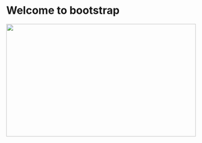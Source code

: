 # Welcome to bootstrap

<img src="https://encrypted-tbn0.gstatic.com/images?q=tbn:ANd9GcTouhf3q90aH6DwtpHGua78OxMrxceh3-TBbQ&usqp=CAU"  width="100%" height="300">



